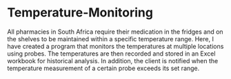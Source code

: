 # Temperature-Monitoring

All pharmacies in South Africa require their medication in the fridges and on the shelves to be maintained within a specific temperature range. Here, I have created a program that monitors the temperatures at multiple locations using probes. The temperatures are then recorded and stored in an Excel workbook for historical analysis. In addition, the client is notified when the temperature measurement of a certain probe exceeds its set range.
